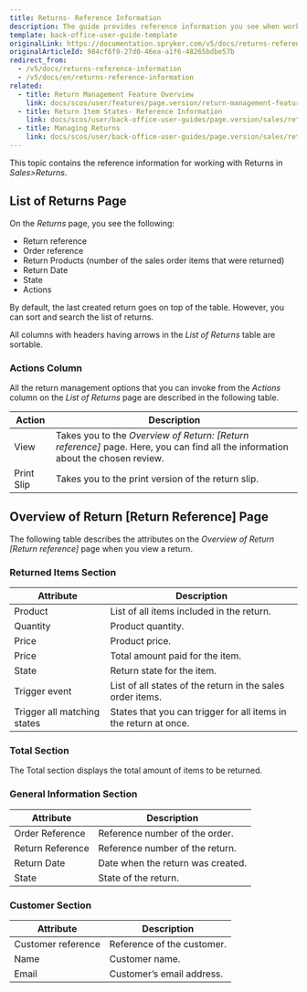 ```yaml
---
title: Returns- Reference Information
description: The guide provides reference information you see when working with returns in the Back Office.
template: back-office-user-guide-template
originalLink: https://documentation.spryker.com/v5/docs/returns-reference-information
originalArticleId: 984cf6f9-27d0-46ea-a1f6-48265bdbe57b
redirect_from:
  - /v5/docs/returns-reference-information
  - /v5/docs/en/returns-reference-information
related:
  - title: Return Management Feature Overview
    link: docs/scos/user/features/page.version/return-management-feature-overview/return-management-feature-overview.html
  - title: Return Item States- Reference Information
    link: docs/scos/user/back-office-user-guides/page.version/sales/returns/references/return-item-states-reference-information.html
  - title: Managing Returns
    link: docs/scos/user/back-office-user-guides/page.version/sales/returns/managing-returns.html
---
```


This topic contains the reference information for working with Returns in *Sales>Returns*.


## List of Returns Page
On the *Returns* page, you see the following:

* Return reference
* Order reference
* Return Products (number of the sales order items that were returned)
* Return Date
* State
* Actions

By default, the last created return goes on top of the table. However, you can sort and search the list of returns.

All columns with headers having arrows in the *List of Returns* table are sortable.

### Actions Column
All the return management options that you can invoke from the *Actions* column on the *List of Returns* page are described in the following table.

| Action | Description |
| --- | --- |
| View | Takes you to the *Overview of Return: [Return reference]* page. Here, you can find all the information about the chosen review. |
| Print Slip | Takes you to the print version of the return slip. |

## Overview of Return [Return Reference] Page
The following table describes the attributes on the *Overview of Return [Return reference]* page when you view a return.

### Returned Items Section

| Attribute | Description |
| --- | --- |
| Product | List of all items included in the return. |
| Quantity | Product quantity. |
| Price | Product price. |
| Price | Total amount paid for the item. |
| State | Return state for the item. |
| Trigger event | List of all states of the return in the sales order items. |
| Trigger all matching states | States that you can trigger for all items in the return at once. |
### Total Section
The Total section displays the total amount of items to be returned.

### General Information Section

| Attribute | Description |
| --- | --- |
| Order Reference | Reference number of the order. |
| Return Reference | Reference number of the return. |
| Return Date | Date when the return was created. |
| State | State of the return. |
### Customer Section

| Attribute | Description |
| --- | --- |
| Customer reference | Reference of the customer. |
| Name | Customer name. |
| Email | Customer’s email address. |

